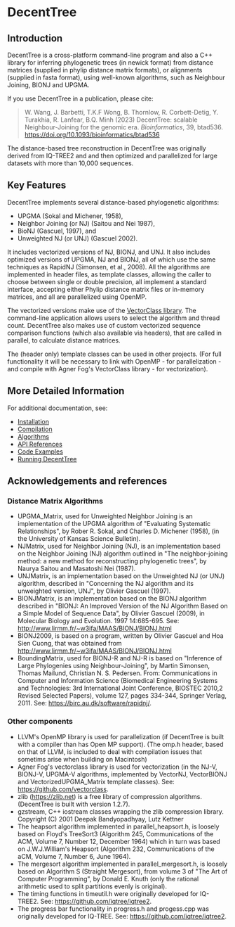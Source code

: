 DecentTree
==========

Introduction
------------

DecentTree is a cross-platform command-line program and also a C++ library for 
inferring phylogenetic trees (in newick format) from distance matrices (supplied in 
phylip distance matrix formats), or alignments (supplied in fasta format), 
using well-known algorithms, such as Neighbour Joining, BIONJ and UPGMA.

If you use DecentTree in a publication, please cite:

> W. Wang, J. Barbetti, T.K.F Wong, B. Thornlow, R. Corbett-Detig, Y. Turakhia, 
  R. Lanfear, B.Q. Minh (2023) DecentTree: scalable Neighbour-Joining for the genomic era.
  _Bioinformatics_, 39, btad536.
  <https://doi.org/10.1093/bioinformatics/btad536>

The distance-based tree reconstruction in DecentTree was originally derived 
from IQ-TREE2 and and then optimized and parallelized for large datasets with 
more than 10,000 sequences.

Key Features
------------

DecentTree implements several distance-based phylogenetic algorithms:

 * UPGMA (Sokal and Michener, 1958), 
 * Neighbor Joining (or NJ) (Saitou and Nei 1987), 
 * BioNJ (Gascuel, 1997), and 
 * Unweighted NJ (or UNJ) (Gascuel 2002).  

It includes vectorized versions of NJ, BIONJ, and UNJ. It also 
includes optimized versions of UPGMA, NJ and BIONJ, all of which use the 
same techniques as RapidNJ (Simonsen, et al., 2008). All 
the algorithms are implemented in header files, as template classes, allowing the caller 
to choose between single or double precision, all implement a standard interface, accepting either 
Phylip distance matrix files or in-memory matrices, and all are parallelized using OpenMP.  

The vectorized versions make use of the [VectorClass library](https://github.com/vectorclass/version2). 
The command-line application allows users to select the algorithm and thread count. 
DecentTree also makes use of custom vectorized sequence comparison functions (which also available 
via headers), that are called in parallel, to calculate distance matrices.

The (header only) template classes can be used in other projects.
(For full functionality it will be necessary to link with OpenMP - for parallelization - and 
compile with Agner Fog's VectorClass library - for vectorization).

More Detailed Information
-------------------------

For additional documentation, see:

- [Installation](doco/Installation.md)
- [Compilation](doco/Compilation.md)
- [Algorithms](doco/Algorithms.md)
- [API References](doco/Algorithms.md)
- [Code Examples](doco/Code_Examples.md)
- [Running DecentTree](doco/Running_DecentTree.md)

Acknowledgements and references
-------------------------------

### Distance Matrix Algorithms

- UPGMA_Matrix, used for Unweighted Neighbor Joining is an implementation 
  of the UPGMA algorithm of "Evaluating Systematic Relationships",
  by Rober R. Sokal, and Charles D. Michener (1958), 
  (in the University of Kansas Science Bulletin).
- NJMatrix, used for Neighbor Joining (NJ), is an implementation based on
  the Neighbor Joining (NJ) algorithm outlined in 
  "The neighbor-joining method: a new method for reconstructing phylogenetic trees",
  by Naurya Saitou and Masatoshi Nei (1987).
- UNJMatrix, is an implementation based on the Unweighted NJ (or UNJ)
  algorithm, described in "Concerning the NJ algorithm and its unweighted version, UNJ",
  by Olivier Gascuel (1997).
- BIONJMatrix, is an implementation based on the BIONJ algorithm
  described in "BIONJ: An Improved Version of the NJ Algorithm
  Based on a Simple Model of Sequence Data", by Olivier Gascuel (2009),
  in Molecular Biology and Evolution. 1997 14:685-695.
  See: http://www.lirmm.fr/~w3ifa/MAAS/BIONJ/BIONJ.html
- BIONJ2009, is based on a program, written by Olivier Gascuel
  and Hoa Sien Cuong, that was obtained from 
  http://www.lirmm.fr/~w3ifa/MAAS/BIONJ/BIONJ.html
- BoundingMatrix, used for BIONJ-R and NJ-R is based on
  "Inference of Large Phylogenies using Neighbour-Joining",
  by Martin Simonsen, Thomas Mailund, Christian N. S. Pedersen.
  From: Communications in Computer and Information Science
        (Biomedical Engineering Systems and Technologies:
        3rd International Joint Conference, BIOSTEC 2010,2
        Revised Selected Papers), volume 127, pages 334-344,
        Springer Verlag, 2011.
  See: https://birc.au.dk/software/rapidnj/.

### Other components

- LLVM's OpenMP library is used for parallelization
  (if DecentTree is built with a compiler than has Open MP support).
  (The omp.h header, based on that of LLVM, is included to deal with 
   compilation issues that sometims arise when building on Macintosh)
- Agner Fog's vectorclass library is used for vectorization 
  (in the NJ-V, BIONJ-V, UPGMA-V algorithms, implemented by
   VectorNJ, VectorBIONJ and VectorizedUPGMA_Matrix template classes).
   See: https://github.com/vectorclass.
- zlib (https://zlib.net) is a free library of compression algorithms.
  (DecentTree is built with version 1.2.7).
- gzstream, C++ iostream classes wrapping the zlib compression library.
  Copyright (C) 2001  Deepak Bandyopadhyay, Lutz Kettner
- The heapsort algorithm implemented in parallel_heapsort.h, is loosely 
  based on Floyd's TreeSort3 (Algorithm 245, Communications of the ACM,
  Volume 7, Number 12, December 1964) which in turn was based on 
  J.W.J.William's Heapsort (Algorithm 232, Communications of the aCM,
  Volume 7, Number 6, June 1964).
- The mergesort algorithm implemented in parallel_mergesort.h, is loosely 
  based on Algorithm S (Straight Mergesort), from volume 3 of
  "The Art of Computer Programming", by Donald E. Knuth
  (only the rational arithmetic used to split partitions evenly
   is original).
- The timing functions in timeutil.h were originally developed for IQ-TREE2.
  See: https://github.com/iqtree/iqtree2.
- The progress bar functionality in progress.h and progess.cpp was
  originally developed for IQ-TREE. See: https://github.com/iqtree/iqtree2.
  
